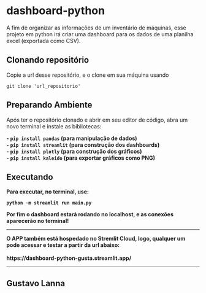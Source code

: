 # dashboard-python
A fim de organizar as informações de um inventário de máquinas, esse projeto em python irá criar uma dashboard para os dados de uma planilha excel (exportada como CSV).
<br>
<h2>Clonando repositório</h2>
Copie a url desse repositório, e o clone em sua máquina usando

`git clone 'url_repositorio'`

<h2>Preparando Ambiente</h2>
Após ter o repositório clonado e abrir em seu editor de código, abra um novo terminal e instale as bibliotecas:<br>

<b>- `pip install pandas` (para manipulação de dados)<br></b>
<b>- `pip install streamlit` (para construção dos dashboards)<br></b>
<b>- `pip install plotly` (para construção dos gráficos)<br></b>
<b>- `pip install kaleido` (para exportar gráficos como PNG)<br><b>

<h2>Executando</h2>
Para executar, no terminal, use:

`python -m streamlit run main.py` 

Por fim o dashboard estará rodando no localhost, e as conexões aparecerão no terminal!

<hr>
O APP também está hospedado no Stremlit Cloud, logo, qualquer um pode acessar e testar a partir da url abaixo: <br><br>
https://dashboard-python-gusta.streamlit.app/

<hr>
<h2>Gustavo Lanna</h2>
